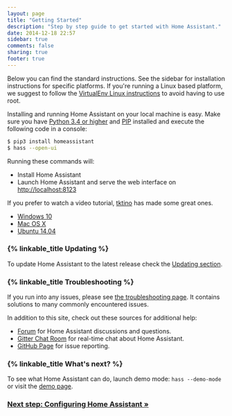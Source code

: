 ```yaml
---
layout: page
title: "Getting Started"
description: "Step by step guide to get started with Home Assistant."
date: 2014-12-18 22:57
sidebar: true
comments: false
sharing: true
footer: true
---
```


Below you can find the standard instructions. See the sidebar for installation instructions for specific platforms. If you're running a Linux based platform, we suggest to follow the [VirtualEnv Linux instructions] to avoid having to use root.

[Virtualenv Linux instructions]: /getting-started/installation-virtualenv/

Installing and running Home Assistant on your local machine is easy. Make sure you have [Python 3.4 or higher](https://www.python.org/downloads/) and [PIP](https://docs.python.org/3/installing/) installed and execute the following code in a console:

```bash
$ pip3 install homeassistant
$ hass --open-ui
```

Running these commands will:

 - Install Home Assistant
 - Launch Home Assistant and serve the web interface on [http://localhost:8123](http://localhost:8123)

If you prefer to watch a video tutorial, [tktino](https://github.com/tktino) has made some great ones.

 - [Windows 10](https://www.youtube.com/watch?v=X27eVvuqwnY)
 - [Mac OS X](https://www.youtube.com/watch?v=hej6ipN86ls)
 - [Ubuntu 14.04](https://www.youtube.com/watch?v=SXaAG1lGNH0)

### {% linkable_title Updating %}

To update Home Assistant to the latest release check the [Updating section](/getting-started/updating/).

### {% linkable_title Troubleshooting %}

If you run into any issues, please see [the troubleshooting page](/getting-started/troubleshooting/). It contains solutions to many commonly encountered issues.

In addition to this site, check out these sources for additional help:

 - [Forum](https://community.home-assistant.io) for Home Assistant discussions and questions.
 - [Gitter Chat Room](https://gitter.im/home-assistant/home-assistant) for real-time chat about Home Assistant.
 - [GitHub Page](https://github.com/home-assistant/home-assistant/issues) for issue reporting.

### {% linkable_title What's next? %}

To see what Home Assistant can do, launch demo mode: `hass --demo-mode` or visit the [demo page](/demo).

### [Next step: Configuring Home Assistant &raquo;](/getting-started/configuration/)
